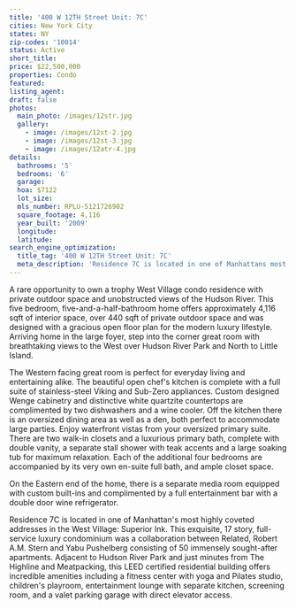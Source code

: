 ```yaml
---
title: '400 W 12TH Street Unit: 7C'
cities: New York City
states: NY
zip-codes: '10014'
status: Active
short_title:
price: $22,500,000
properties: Condo
featured:
listing_agent:
draft: false
photos:
  main_photo: /images/12str.jpg
  gallery:
    - image: /images/12st-2.jpg
    - image: /images/12st-3.jpg
    - image: /images/12atr-4.jpg
details:
  bathrooms: '5'
  bedrooms: '6'
  garage:
  hoa: $7122
  lot_size:
  mls_number: RPLU-5121726902
  square_footage: 4,116
  year_built: '2009'
  longitude:
  latitude:
search_engine_optimization:
  title_tag: '400 W 12TH Street Unit: 7C'
  meta_description: 'Residence 7C is located in one of Manhattans most highly coveted addresses in the West Village: Superior Ink.'
---
```

A rare opportunity to own a trophy West Village condo residence with private outdoor space and unobstructed views of the Hudson River. This five bedroom, five-and-a-half-bathroom home offers approximately 4,116 sqft of interior space, over 440 sqft of private outdoor space and was designed with a gracious open floor plan for the modern luxury lifestyle. Arriving home in the large foyer, step into the corner great room with breathtaking views to the West over Hudson River Park and North to Little Island.

The Western facing great room is perfect for everyday living and entertaining alike. The beautiful open chef's kitchen is complete with a full suite of stainless-steel Viking and Sub-Zero appliances. Custom designed Wenge cabinetry and distinctive white quartzite countertops are complimented by two dishwashers and a wine cooler. Off the kitchen there is an oversized dining area as well as a den, both perfect to accommodate large parties. Enjoy waterfront vistas from your oversized primary suite. There are two walk-in closets and a luxurious primary bath, complete with double vanity, a separate stall shower with teak accents and a large soaking tub for maximum relaxation. Each of the additional four bedrooms are accompanied by its very own en-suite full bath, and ample closet space.

On the Eastern end of the home, there is a separate media room equipped with custom built-ins and complimented by a full entertainment bar with a double door wine refrigerator.

Residence 7C is located in one of Manhattan's most highly coveted addresses in the West Village: Superior Ink. This exquisite, 17 story, full-service luxury condominium was a collaboration between Related, Robert A.M. Stern and Yabu Pushelberg consisting of 50 immensely sought-after apartments. Adjacent to Hudson River Park and just minutes from The Highline and Meatpacking, this LEED certified residential building offers incredible amenities including a fitness center with yoga and Pilates studio, children's playroom, entertainment lounge with separate kitchen, screening room, and a valet parking garage with direct elevator access.
